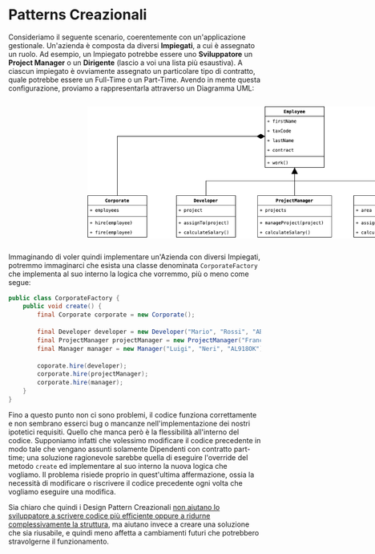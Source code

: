# Patterns Creazionali

Consideriamo il seguente scenario, coerentemente con un'applicazione gestionale. Un'azienda è composta da diversi 
__Impiegati__, a cui è assegnato un ruolo. Ad esempio, un Impiegato potrebbe essere uno __Sviluppatore__ 
un __Project Manager__ o un __Dirigente__ (lascio a voi una lista più esaustiva). A ciascun impiegato è ovviamente 
assegnato un particolare tipo di contratto, quale potrebbe essere un Full-Time o un Part-Time. Avendo in mente questa 
configurazione, proviamo a rappresentarla attraverso un Diagramma UML:

<div style="display: flex; justify-content: center; width: 100vw; padding: 1em">
    <img src="../Assets/Images/Pattern-Creazionali.png" alt="Pattern Creazionali" style="width: 70%"/>
</div>

Immaginando di voler quindi implementare un'Azienda con diversi Impiegati, potremmo immaginarci che esista una 
classe denominata `CorporateFactory` che implementa al suo interno la logica che vorremmo, più o meno come segue:

```java
public class CorporateFactory {
    public void create() {
        final Corporate corporate = new Corporate();
        
        final Developer developer = new Developer("Mario", "Rossi", "AB123CD");
        final ProjectManager projectManager = new ProjectManager("Francesca", "Bruni", "CD098GB");
        final Manager manager = new Manager("Luigi", "Neri", "AL918OK");
        
        coporate.hire(developer);
        corporate.hire(projectManager);
        corporate.hire(manager);
    }
}
```

Fino a questo punto non ci sono problemi, il codice funziona correttamente e non sembrano esserci bug o mancanze 
nell'implementazione dei nostri ipotetici requisiti. Quello che manca però è la flessibilità all'interno del codice. 
Supponiamo infatti che volessimo modificare il codice precedente in modo tale che vengano assunti solamente 
Dipendenti con contratto part-time; una soluzione ragionevole sarebbe quella di eseguire l'override del metodo 
`create` ed implementare al suo interno la nuova logica che vogliamo. Il problema risiede proprio in quest'ultima 
affermazione, ossia la necessità di modificare o riscrivere il codice precedente ogni volta che vogliamo eseguire 
una modifica. 

Sia chiaro che quindi i Design Pattern Creazionali <u>non aiutano lo sviluppatore a scrivere codice più efficiente 
oppure a ridurne complessivamente la struttura</u>, ma aiutano invece a creare una soluzione che sia riusabile, e quindi meno 
affetta a cambiamenti futuri che potrebbero stravolgerne il funzionamento.